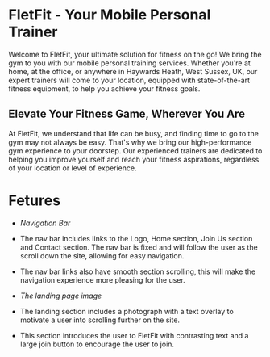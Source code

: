 # FletFit - Your Mobile Personal Trainer

Welcome to FletFit, your ultimate solution for fitness on the go! We bring the gym to you with our mobile personal training services. Whether you're at home, at the office, or anywhere in Haywards Heath, West Sussex, UK, our expert trainers will come to your location, equipped with state-of-the-art fitness equipment, to help you achieve your fitness goals.

## Elevate Your Fitness Game, Wherever You Are

At FletFit, we understand that life can be busy, and finding time to go to the gym may not always be easy. That's why we bring our high-performance gym experience to your doorstep. Our experienced trainers are dedicated to helping you improve yourself and reach your fitness aspirations, regardless of your location or level of experience.

# Fetures

- _Navigation Bar_

 - The nav bar includes links to the Logo, Home section, Join Us section and Contact section. The nav bar is fixed and will follow the user as the scroll down the site, allowing for easy navigation.
 - The nav bar links also have smooth section scrolling, this will make the navigation experience more pleasing for the user.

- _The landing page image_

 - The landing section includes a photograph with a text overlay to motivate a user into scrolling further on the site.
 - This section introduces the user to FletFit with contrasting text and a large join button to encourage the user to join.